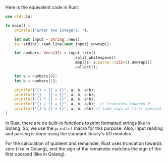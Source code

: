 Here is the equivalent code in Rust:

```rust
use std::io;

fn main() {
    println!("Enter two integers: ");

    let mut input = String::new();
    io::stdin().read_line(&mut input).unwrap();

    let numbers: Vec<i32> = input.trim()
                              .split_whitespace()
                              .map(|s| s.parse::<i32>().unwrap())
                              .collect();

    let a = numbers[0];
    let b = numbers[1];

    println!("{} + {} = {}", a, b, a+b);
    println!("{} - {} = {}", a, b, a-b);
    println!("{} * {} = {}", a, b, a*b);
    println!("{} / {} = {}", a, b, a/b);  // truncates towards 0
    println!("{} % {} = {}", a, b, a%b) // same sign as first operand
}
```
In Rust, there are no built-in functions to print formatted strings like in Golang. So, we use the `println!` macro for this purpose. Also, input reading and parsing is done using the standard library's I/O modules.

For the calculation of quotient and remainder, Rust uses truncation towards zero (like in Golang), and the sign of the remainder matches the sign of the first operand (like in Golang).
